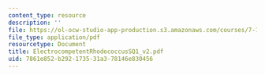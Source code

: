 ```yaml
---
content_type: resource
description: ''
file: https://ol-ocw-studio-app-production.s3.amazonaws.com/courses/7-13-experimental-microbial-genetics-fall-2003/7861e852b292173531a378146e830456_ElectrocompetentRhodococcusSQ1_v2.pdf
file_type: application/pdf
resourcetype: Document
title: ElectrocompetentRhodococcusSQ1_v2.pdf
uid: 7861e852-b292-1735-31a3-78146e830456
---
```

